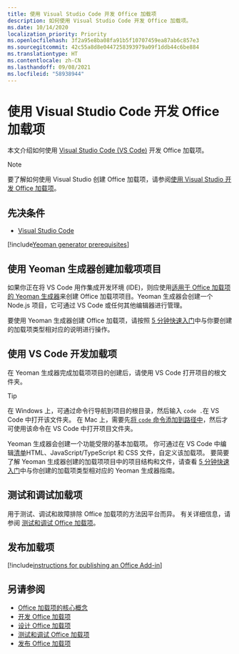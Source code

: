 ```yaml
---
title: 使用 Visual Studio Code 开发 Office 加载项
description: 如何使用 Visual Studio Code 开发 Office 加载项。
ms.date: 10/14/2020
localization_priority: Priority
ms.openlocfilehash: 3f2a95e8ba08fa91b5f10707459ea87ab6c857e3
ms.sourcegitcommit: 42c55a8d8e0447258393979a09f1ddb44c6be884
ms.translationtype: HT
ms.contentlocale: zh-CN
ms.lasthandoff: 09/08/2021
ms.locfileid: "58938944"
---
```

# <a name="develop-office-add-ins-with-visual-studio-code"></a>使用 Visual Studio Code 开发 Office 加载项

本文介绍如何使用 [Visual Studio Code (VS Code)](https://code.visualstudio.com) 开发 Office 加载项。

> [!NOTE]
> 要了解如何使用 Visual Studio 创建 Office 加载项，请参阅[使用 Visual Studio 开发 Office 加载项](develop-add-ins-visual-studio.md)。

## <a name="prerequisites"></a>先决条件

- [Visual Studio Code](https://code.visualstudio.com/)

[!include[Yeoman generator prerequisites](../includes/quickstart-yo-prerequisites.md)]

## <a name="create-the-add-in-project-using-the-yeoman-generator"></a>使用 Yeoman 生成器创建加载项项目

如果你正在将 VS Code 用作集成开发环境 (IDE)，则应使用[适用于 Office 加载项的 Yeoman 生成器](https://github.com/OfficeDev/generator-office)来创建 Office 加载项项目。Yeoman 生成器会创建一个 Node.js 项目，它可通过 VS Code 或任何其他编辑器进行管理。 

要使用 Yeoman 生成器创建 Office 加载项，请按照 [5 分钟快速入门](../index.yml)中与你要创建的加载项类型相对应的说明进行操作。

## <a name="develop-the-add-in-using-vs-code"></a>使用 VS Code 开发加载项

在 Yeoman 生成器完成加载项项目的创建后，请使用 VS Code 打开项目的根文件夹。 

> [!TIP]
> 在 Windows 上，可通过命令行导航到项目的根目录，然后输入 `code .`在 VS Code 中打开该文件夹。 在 Mac 上，需要先[将 `code` 命令添加到路径中](https://code.visualstudio.com/docs/setup/mac#_launching-from-the-command-line)，然后才可使用该命令在 VS Code 中打开项目文件夹。

Yeoman 生成器会创建一个功能受限的基本加载项。 你可通过在 VS Code 中编辑[清单](add-in-manifests.md)HTML、JavaScript/TypeScript 和 CSS 文件，自定义该加载项。 要简要了解 Yeoman 生成器创建的加载项项目中的项目结构和文件，请查看 [5 分钟快速入门](../index.yml)中与你创建的加载项类型相对应的 Yeoman 生成器指南。

## <a name="test-and-debug-the-add-in"></a>测试和调试加载项

用于测试、调试和故障排除 Office 加载项的方法因平台而异。 有关详细信息，请参阅 [测试和调试 Office 加载项](../testing/test-debug-office-add-ins.md)。

## <a name="publish-the-add-in"></a>发布加载项

[!include[instructions for publishing an Office Add-in](../includes/publish-add-in.md)]

## <a name="see-also"></a>另请参阅

- [Office 加载项的核心概念](../overview/core-concepts-office-add-ins.md)
- [开发 Office 加载项](../develop/develop-overview.md)
- [设计 Office 加载项](../design/add-in-design.md)
- [测试和调试 Office 加载项](../testing/test-debug-office-add-ins.md)
- [发布 Office 加载项](../publish/publish.md)